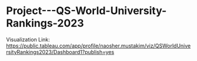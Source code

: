 # Project---QS-World-University-Rankings-2023

Visualization Link:
https://public.tableau.com/app/profile/naosher.mustakim/viz/QSWorldUniversityRankings2023/Dashboard1?publish=yes
